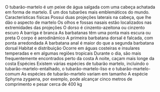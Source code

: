 O tubarão-martelo é um peixe de água salgada com uma cabeça achatada em forma de martelo. É um dos tubarões mais emblemáticos do mundo. 
Características físicas 
Possui duas projeções laterais na cabeça, que lhe dão o aspecto de martelo
Os olhos e fossas nasais estão localizados nas extremidades das projeções
O dorso é cinzento-azeitona ou cinzento escuro
A barriga é branca
As barbatanas têm uma ponta mais escura ou preta
O corpo é aerodinâmico
A primeira barbatana dorsal é falcada, com ponta arredondada
A barbatana anal é maior do que a segunda barbatana dorsal
Habitat e distribuição 
Ocorre em águas costeiras e insulares temperadas e em algumas regiões tropicais
Durante o dia, são mais frequentemente encontrados perto da costa
À noite, caçam mais longe da costa
Espécies
Existem várias espécies de tubarão martelo, incluindo o tubarão-martelo-entalhado, o tubarão-martelo-liso e o tubarão-martelo-comum 
As espécies de tubarão-martelo variam em tamanho 
A espécie Sphyrna zygaena, por exemplo, pode alcançar cinco metros de comprimento e pesar cerca de 400 kg 
